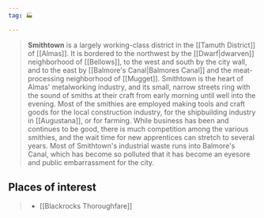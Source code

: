```yaml
---
tag: 🏭

---
```

> **Smithtown** is a largely working-class district in the [[Tamuth District]] of [[Almas]]. It is bordered to the northwest by the [[Dwarf|dwarven]] neighborhood of [[Bellows]], to the west and south by the city wall, and to the east by [[Balmore's Canal|Balmores Canal]] and the meat-processing neighborhood of [[Mugget]]. Smithtown is the heart of Almas' metalworking industry, and its small, narrow streets ring with the sound of smiths at their craft from early morning until well into the evening. Most of the smithies are employed making tools and craft goods for the local construction industry, for the shipbuilding industry in [[Augustana]], or for farming. While business has been and continues to be good, there is much competition among the various smithies, and the wait time for new apprentices can stretch to several years. Most of Smithtown's industrial waste runs into Balmore's Canal, which has become so polluted that it has become an eyesore and public embarrassment for the city.


## Places of interest

> - [[Blackrocks Thoroughfare]]







